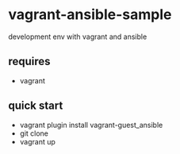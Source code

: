 # vagrant-ansible-sample
development env with vagrant and ansible

requires
--
- vagrant

quick start
--
- vagrant plugin install vagrant-guest_ansible
- git clone
- vagrant up
